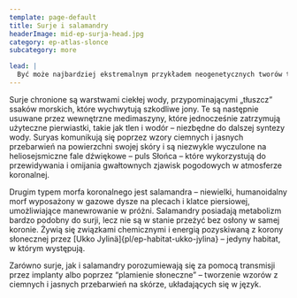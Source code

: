```yaml
---
template: page-default
title: Surje i salamandry
headerImage: mid-ep-surja-head.jpg
category: ep-atlas-slonce
subcategory: more

lead: |
  Być może najbardziej ekstremalnym przykładem neogenetycznych tworów transludzkości są morfy przystosowane do życia w koronie słonecznej. Surje, nazwane na cześć hinduskiego bóstwa słońca, są duże, przypominają wieloryby i zostały unikalnie zaadaptowane do życia w olśniewającej, przegrzanej plazmowej otoczce zewnętrznej warstwy Słońca. Każdy surja funkcjonuje niczym miniaturowa wersja okołosłonecznego habitatu. Ich metabolizm wytwarza silne pola magnetyczne, które osłaniają je przed ciepłem i promieniowaniem Słońca, a jednocześnie działają jak magnetyczne żagle i zbieracze, umożliwiające żeglugę po prądach wiatru słonecznego i ekstrakcję zawartych w nim pierwiastków.
---
```


Surje chronione są warstwami ciekłej wody, przypominającymi „tłuszcz” ssaków morskich, które wychwytują szkodliwe jony. Te są następnie usuwane przez wewnętrzne medimaszyny, które jednocześnie zatrzymują użyteczne pierwiastki, takie jak tlen i wodór – niezbędne do dalszej syntezy wody. Suryas komunikują się poprzez wzory ciemnych i jasnych przebarwień na powierzchni swojej skóry i są niezwykle wyczulone na heliosejsmiczne fale dźwiękowe – puls Słońca – które wykorzystują do przewidywania i omijania gwałtownych zjawisk pogodowych w atmosferze koronalnej.

Drugim typem morfa koronalnego jest salamandra – niewielki, humanoidalny morf wyposażony w gazowe dysze na plecach i klatce piersiowej, umożliwiające manewrowanie w próżni. Salamandry posiadają metabolizm bardzo podobny do surji, lecz nie są w stanie przeżyć bez osłony w samej koronie. Żywią się związkami chemicznymi i energią pozyskiwaną z korony słonecznej przez [Ukko Jylinä]{pl/ep-habitat-ukko-jylina} – jedyny habitat, w którym występują.

Zarówno surje, jak i salamandry porozumiewają się za pomocą transmisji przez implanty albo poprzez “plamienie słoneczne” – tworzenie wzorów z ciemnych i jasnych przebarwień na skórze, układających się w język.
